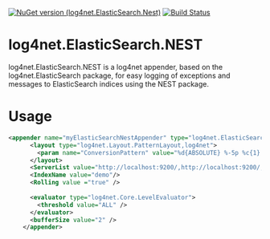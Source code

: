 [![NuGet version (log4net.ElasticSearch.Nest)](https://img.shields.io/nuget/v/log4net.ElasticSearch.Nest.svg?style=flat)](https://www.nuget.org/packages/log4net.ElasticSearch.Nest/)
[![Build Status](https://jeroenmaes.visualstudio.com/Demo/_apis/build/status/JEMS.log4net.ElasticSearch.Nest?branchName=master)](https://jeroenmaes.visualstudio.com/Demo/_build/latest?definitionId=6&branchName=master)
# log4net.ElasticSearch.NEST
log4net.ElasticSearch.NEST is a log4net appender, based on the log4net.ElasticSearch package, for easy logging of exceptions and messages to ElasticSearch indices using the NEST package.

# Usage
```xml
<appender name="myElasticSearchNestAppender" type="log4net.ElasticSearch.NEST.ElasticSearchNestAppender, log4net.ElasticSearch.NEST">
      <layout type="log4net.Layout.PatternLayout,log4net">
        <param name="ConversionPattern" value="%d{ABSOLUTE} %-5p %c{1}:%L - %m%n" />
      </layout>
      <ServerList value="http://localhost:9200/,http://localhost:9200/,http://localhost:9200/"/>
      <IndexName value="demo"/>
      <Rolling value ="true" />
      
      <evaluator type="log4net.Core.LevelEvaluator">
        <threshold value="ALL" />
      </evaluator>
      <bufferSize value="2" />
    </appender>
```
